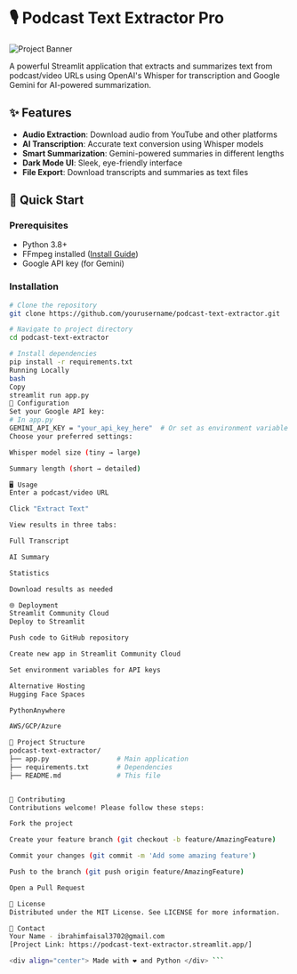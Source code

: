 # 🎙️ Podcast Text Extractor Pro

![Project Banner](https://thenucleargeeks.com/wp-content/uploads/2024/03/voice_txt.png?w=863&h=0&crop=1)

A powerful Streamlit application that extracts and summarizes text from podcast/video URLs using OpenAI's Whisper for transcription and Google Gemini for AI-powered summarization.

## ✨ Features

- **Audio Extraction**: Download audio from YouTube and other platforms
- **AI Transcription**: Accurate text conversion using Whisper models
- **Smart Summarization**: Gemini-powered summaries in different lengths
- **Dark Mode UI**: Sleek, eye-friendly interface
- **File Export**: Download transcripts and summaries as text files

## 🚀 Quick Start

### Prerequisites
- Python 3.8+
- FFmpeg installed ([Install Guide](https://ffmpeg.org/download.html))
- Google API key (for Gemini)

### Installation
```bash
# Clone the repository
git clone https://github.com/yourusername/podcast-text-extractor.git

# Navigate to project directory
cd podcast-text-extractor

# Install dependencies
pip install -r requirements.txt
Running Locally
bash
Copy
streamlit run app.py
🔧 Configuration
Set your Google API key:
# In app.py
GEMINI_API_KEY = "your_api_key_here"  # Or set as environment variable
Choose your preferred settings:

Whisper model size (tiny → large)

Summary length (short → detailed)

🖥️ Usage
Enter a podcast/video URL

Click "Extract Text"

View results in three tabs:

Full Transcript

AI Summary

Statistics

Download results as needed

🌐 Deployment
Streamlit Community Cloud
Deploy to Streamlit

Push code to GitHub repository

Create new app in Streamlit Community Cloud

Set environment variables for API keys

Alternative Hosting
Hugging Face Spaces

PythonAnywhere

AWS/GCP/Azure

📂 Project Structure
podcast-text-extractor/
├── app.py                 # Main application
├── requirements.txt       # Dependencies
├── README.md              # This file


🤝 Contributing
Contributions welcome! Please follow these steps:

Fork the project

Create your feature branch (git checkout -b feature/AmazingFeature)

Commit your changes (git commit -m 'Add some amazing feature')

Push to the branch (git push origin feature/AmazingFeature)

Open a Pull Request

📄 License
Distributed under the MIT License. See LICENSE for more information.

📧 Contact
Your Name - ibrahimfaisal3702@gmail.com
[Project Link: https://podcast-text-extractor.streamlit.app/]

<div align="center"> Made with ❤️ and Python </div> ```

